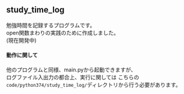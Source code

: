 ## study_time_log

勉強時間を記録するプログラムです。  
open関数まわりの実践のために作成しました。  
(現在開発中)  

#### 動作に関して

他のプログラムと同様、main.pyから起動できますが、  
ログファイル入出力の都合上、実行に関しては こちらの  
`code/python374/study_time_log/`ディレクトリから行う必要があります。  
